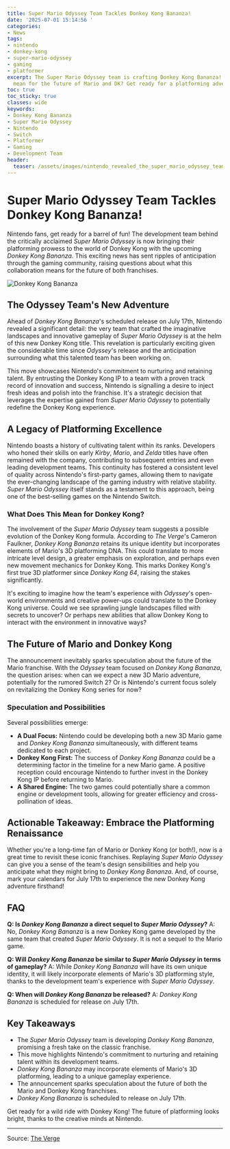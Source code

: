 ```yaml
---
title: Super Mario Odyssey Team Tackles Donkey Kong Bananza!
date: '2025-07-01 15:14:56 '
categories:
- News
tags:
- nintendo
- donkey-kong
- super-mario-odyssey
- gaming
- platformer
excerpt: The Super Mario Odyssey team is crafting Donkey Kong Bananza! What does this
  mean for the future of Mario and DK? Get ready for a platforming adventure!
toc: true
toc_sticky: true
classes: wide
keywords:
- Donkey Kong Bananza
- Super Mario Odyssey
- Nintendo
- Switch
- Platformer
- Gaming
- Development Team
header:
  teaser: /assets/images/nintendo_revealed_the_super_mario_odyssey_team_mad_20250701151447.png
---
```


# Super Mario Odyssey Team Tackles Donkey Kong Bananza!

Nintendo fans, get ready for a barrel of fun! The development team behind the critically acclaimed *Super Mario Odyssey* is now bringing their platforming prowess to the world of Donkey Kong with the upcoming *Donkey Kong Bananza*. This exciting news has sent ripples of anticipation through the gaming community, raising questions about what this collaboration means for the future of both franchises.

![Donkey Kong Bananza](https://platform.theverge.com/wp-content/uploads/sites/2/2025/04/videoframe_109465.png?quality=90&strip=all&crop=0,0,100,100)

## The Odyssey Team's New Adventure

Ahead of *Donkey Kong Bananza*'s scheduled release on July 17th, Nintendo revealed a significant detail: the very team that crafted the imaginative landscapes and innovative gameplay of *Super Mario Odyssey* is at the helm of this new Donkey Kong title. This revelation is particularly exciting given the considerable time since *Odyssey*'s release and the anticipation surrounding what this talented team has been working on. 

This move showcases Nintendo's commitment to nurturing and retaining talent. By entrusting the Donkey Kong IP to a team with a proven track record of innovation and success, Nintendo is signalling a desire to inject fresh ideas and polish into the franchise. It's a strategic decision that leverages the expertise gained from *Super Mario Odyssey* to potentially redefine the Donkey Kong experience.

## A Legacy of Platforming Excellence

Nintendo boasts a history of cultivating talent within its ranks. Developers who honed their skills on early *Kirby*, *Mario*, and *Zelda* titles have often remained with the company, contributing to subsequent entries and even leading development teams. This continuity has fostered a consistent level of quality across Nintendo's first-party games, allowing them to navigate the ever-changing landscape of the gaming industry with relative stability. *Super Mario Odyssey* itself stands as a testament to this approach, being one of the best-selling games on the Nintendo Switch.

### What Does This Mean for Donkey Kong?

The involvement of the *Super Mario Odyssey* team suggests a possible evolution of the Donkey Kong formula. According to *The Verge*'s Cameron Faulkner, *Donkey Kong Bananza* retains its unique identity but incorporates elements of Mario's 3D platforming DNA. This could translate to more intricate level design, a greater emphasis on exploration, and perhaps even new movement mechanics for Donkey Kong. This marks Donkey Kong's first true 3D platformer since *Donkey Kong 64*, raising the stakes significantly. 

It's exciting to imagine how the team's experience with *Odyssey*'s open-world environments and creative power-ups could translate to the Donkey Kong universe. Could we see sprawling jungle landscapes filled with secrets to uncover? Or perhaps new abilities that allow Donkey Kong to interact with the environment in innovative ways?

## The Future of Mario and Donkey Kong

The announcement inevitably sparks speculation about the future of the Mario franchise. With the *Odyssey* team focused on *Donkey Kong Bananza*, the question arises: when can we expect a new 3D Mario adventure, potentially for the rumored Switch 2? Or is Nintendo's current focus solely on revitalizing the Donkey Kong series for now?

### Speculation and Possibilities

Several possibilities emerge:

*   **A Dual Focus:** Nintendo could be developing both a new 3D Mario game and *Donkey Kong Bananza* simultaneously, with different teams dedicated to each project.
*   **Donkey Kong First:** The success of *Donkey Kong Bananza* could be a determining factor in the timeline for a new Mario game. A positive reception could encourage Nintendo to further invest in the Donkey Kong IP before returning to Mario.
*   **A Shared Engine:** The two games could potentially share a common engine or development tools, allowing for greater efficiency and cross-pollination of ideas.

## Actionable Takeaway: Embrace the Platforming Renaissance

Whether you're a long-time fan of Mario or Donkey Kong (or both!), now is a great time to revisit these iconic franchises. Replaying *Super Mario Odyssey* can give you a sense of the team's design sensibilities and help you anticipate what they might bring to *Donkey Kong Bananza*. And, of course, mark your calendars for July 17th to experience the new Donkey Kong adventure firsthand!

## FAQ

**Q: Is *Donkey Kong Bananza* a direct sequel to *Super Mario Odyssey*?**
A: No, *Donkey Kong Bananza* is a new Donkey Kong game developed by the same team that created *Super Mario Odyssey*. It is not a sequel to the Mario game.

**Q: Will *Donkey Kong Bananza* be similar to *Super Mario Odyssey* in terms of gameplay?**
A: While *Donkey Kong Bananza* will have its own unique identity, it will likely incorporate elements of Mario's 3D platforming style, thanks to the development team's experience with *Super Mario Odyssey*.

**Q: When will *Donkey Kong Bananza* be released?**
A: *Donkey Kong Bananza* is scheduled for release on July 17th.

## Key Takeaways

*   The *Super Mario Odyssey* team is developing *Donkey Kong Bananza*, promising a fresh take on the classic franchise.
*   This move highlights Nintendo's commitment to nurturing and retaining talent within its development teams.
*   *Donkey Kong Bananza* may incorporate elements of Mario's 3D platforming, leading to a unique gameplay experience.
*   The announcement sparks speculation about the future of both the Mario and Donkey Kong franchises.
*   *Donkey Kong Bananza* is scheduled to release on July 17th.

Get ready for a wild ride with Donkey Kong! The future of platforming looks bright, thanks to the creative minds at Nintendo.

---

Source: [The Verge](https://www.theverge.com/news/695726/donkey-kong-bananza-developers-super-mario-odyssey)
